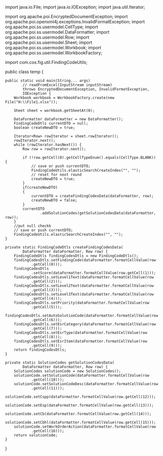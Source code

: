 
import java.io.File;
import java.io.IOException;
import java.util.Iterator;

import org.apache.poi.EncryptedDocumentException;
import org.apache.poi.openxml4j.exceptions.InvalidFormatException;
import org.apache.poi.ss.usermodel.CellType;
import org.apache.poi.ss.usermodel.DataFormatter;
import org.apache.poi.ss.usermodel.Row;
import org.apache.poi.ss.usermodel.Sheet;
import org.apache.poi.ss.usermodel.Workbook;
import org.apache.poi.ss.usermodel.WorkbookFactory;

import com.cox.fig.util.FindingCodeUtils;

public class temp {

	public static void main(String... args)
			// readFromExcel(InputStream inputStream)
			throws EncryptedDocumentException, InvalidFormatException,
			IOException {
		Workbook workbook = WorkbookFactory.create(new File("H:\\File1.xlsx"));

		Sheet sheet = workbook.getSheetAt(0);

		DataFormatter dataFormatter = new DataFormatter();
		FindingCodeDtls currentDTO = null;
		boolean createNewDTO = true;

		Iterator<Row> rowIterator = sheet.rowIterator();
		rowIterator.next();
		while (rowIterator.hasNext()) {
			Row row = rowIterator.next();

			if (!row.getCell(0).getCellTypeEnum().equals(CellType.BLANK)) {
				// save or push currentDTO;
				FindingCodeUtils.elasticSearchCreateIndex("", "");
				// reset for next round
				createNewDTO = true;
			}
			if(createNewDTO)
			{
				currentDTO = createFindingCodesData(dataFormatter, row);
				createNewDTO = false;
			}
			currentDTO
					.addSolutionCodes(getSolutionCodesData(dataFormatter, row));
		}
		//put null checkk
		// save or push currentDTO;
		FindingCodeUtils.elasticSearchCreateIndex("", "");
	}

	private static FindingCodeDtls createFindingCodesData(
			DataFormatter dataFormatter, Row row) {
		FindingCodeDtls findingCodesDtls = new FindingCodeDtls();
		findingCodesDtls.setFindingCode(dataFormatter.formatCellValue(row
				.getCell(0)));
		findingCodesDtls
				.setScore(dataFormatter.formatCellValue(row.getCell(1)));
		findingCodesDtls.setLevel1Text(dataFormatter.formatCellValue(row
				.getCell(2)));
		findingCodesDtls.setLevel2Text(dataFormatter.formatCellValue(row
				.getCell(3)));
		findingCodesDtls.setLevel3Text(dataFormatter.formatCellValue(row
				.getCell(4)));
		findingCodesDtls.setPriority(dataFormatter.formatCellValue(row
				.getCell(5)));
		findingCodesDtls.setAutoSolutionCode(dataFormatter.formatCellValue(row
				.getCell(6)));
		findingCodesDtls.setEsrCategory(dataFormatter.formatCellValue(row
				.getCell(7)));
		findingCodesDtls.setEsrType(dataFormatter.formatCellValue(row
				.getCell(8)));
		findingCodesDtls.setEsrItem(dataFormatter.formatCellValue(row
				.getCell(9)));
		return findingCodesDtls;
	}

	private static SolutionCodes getSolutionCodesData(
			DataFormatter dataFormatter, Row row) {
		SolutionCodes solutionCode = new SolutionCodes();
		solutionCode.setSolutionCode(dataFormatter.formatCellValue(row
				.getCell(10)));
		solutionCode.setSolutionCodeDesc(dataFormatter.formatCellValue(row
				.getCell(11)));
		solutionCode.setCspp(dataFormatter.formatCellValue(row.getCell(12)));
		solutionCode.setEsp(dataFormatter.formatCellValue(row.getCell(13)));
		solutionCode.setCb(dataFormatter.formatCellValue(row.getCell(14)));
		solutionCode.setCbhl(dataFormatter.formatCellValue(row.getCell(15)));
		solutionCode.setWorkOrderAction(dataFormatter.formatCellValue(row
				.getCell(16)));
		return solutionCode;
	}
}
